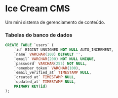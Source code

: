 # Ice Cream CMS

Um mini sistema de gerenciamento de conteúdo.

### Tabelas do banco de dados
```sql
CREATE TABLE `users` (
    `id` BIGINT UNSIGNED NOT NULL AUTO_INCREMENT,
    `name` VARCHAR(100) DEFAULT '',
    `email` VARCHAR(200) NOT NULL UNIQUE,
    `password` VARCHAR(255) NOT NULL,
    `remember_token` VARCHAR(100),
    `email_verified_at` TIMESTAMP NULL,
    `created_at` TIMESTAMP NULL,
    `updated_at` TIMESTAMP NULL,
    PRIMARY KEY(id)
);
```